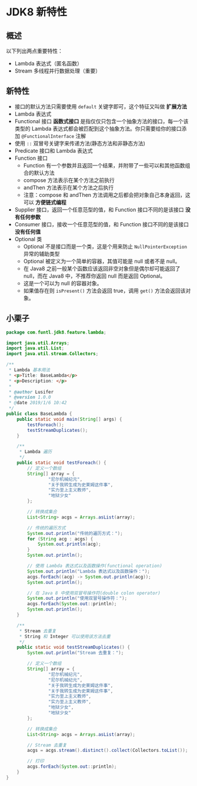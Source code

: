 # JDK8 新特性

## 概述

以下列出两点重要特性：

- Lambda 表达式（匿名函数）
- Stream 多线程并行数据处理（重要）

## 新特性

- 接口的默认方法只需要使用 `default` 关键字即可，这个特征又叫做 **扩展方法**
- Lambda 表达式
- Functional 接口 **函数式接口** 是指仅仅只包含一个抽象方法的接口，每一个该类型的 Lambda 表达式都会被匹配到这个抽象方法。你只需要给你的接口添加 `@FunctionalInterface` 注解
- 使用 `::` 双冒号关键字来传递方法(静态方法和非静态方法)
- Predicate 接口和 Lambda 表达式
- Function 接口
  - Function 有一个参数并且返回一个结果，并附带了一些可以和其他函数组合的默认方法
  - compose 方法表示在某个方法之前执行
  - andThen 方法表示在某个方法之后执行
  - 注意：compose 和 andThen 方法调用之后都会把对象自己本身返回，这可以 **方便链式编程**
- Supplier 接口，返回一个任意范型的值，和 Function 接口不同的是该接口 **没有任何参数**
- Consumer 接口，接收一个任意范型的值，和 Function 接口不同的是该接口 **没有任何值**
- Optional 类
  - Optional 不是接口而是一个类，这是个用来防止 `NullPointerException` 异常的辅助类型
  - Optional 被定义为一个简单的容器，其值可能是 null 或者不是 null。
  - 在 Java8 之前一般某个函数应该返回非空对象但是偶尔却可能返回了 null，而在 Java8 中，不推荐你返回 null 而是返回 Optional。
  - 这是一个可以为 null 的容器对象。
  - 如果值存在则 `isPresent()` 方法会返回 true，调用 `get()` 方法会返回该对象。

## 小栗子

```java
package com.funtl.jdk8.feature.lambda;

import java.util.Arrays;
import java.util.List;
import java.util.stream.Collectors;

/**
 * Lambda 基本用法
 * <p>Title: BaseLambda</p>
 * <p>Description: </p>
 *
 * @author Lusifer
 * @version 1.0.0
 * @date 2019/1/6 10:42
 */
public class BaseLambda {
    public static void main(String[] args) {
        testForeach();
        testStreamDuplicates();
    }

    /**
     * Lambda 遍历
     */
    public static void testForeach() {
        // 定义一个数组
        String[] array = {
                "尼尔机械纪元",
                "关于我转生成为史莱姆这件事",
                "实力至上主义教师",
                "地狱少女"
        };

        // 转换成集合
        List<String> acgs = Arrays.asList(array);

        // 传统的遍历方式
        System.out.println("传统的遍历方式：");
        for (String acg : acgs) {
            System.out.println(acg);
        }
        System.out.println();

        // 使用 Lambda 表达式以及函数操作(functional operation)
        System.out.println("Lambda 表达式以及函数操作：");
        acgs.forEach((acg) -> System.out.println(acg));
        System.out.println();

        // 在 Java 8 中使用双冒号操作符(double colon operator)
        System.out.println("使用双冒号操作符：");
        acgs.forEach(System.out::println);
        System.out.println();
    }

    /**
     * Stream 去重复
     * String 和 Integer 可以使用该方法去重
     */
    public static void testStreamDuplicates() {
        System.out.println("Stream 去重复：");

        // 定义一个数组
        String[] array = {
                "尼尔机械纪元",
                "尼尔机械纪元",
                "关于我转生成为史莱姆这件事",
                "关于我转生成为史莱姆这件事",
                "实力至上主义教师",
                "实力至上主义教师",
                "地狱少女",
                "地狱少女"
        };

        // 转换成集合
        List<String> acgs = Arrays.asList(array);

        // Stream 去重复
        acgs = acgs.stream().distinct().collect(Collectors.toList());

        // 打印
        acgs.forEach(System.out::println);
    }
}
```

